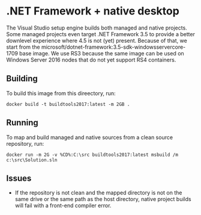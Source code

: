 <!--
The MIT License (MIT) 
Copyright (C) Microsoft Corporation. All rights reserved.
Permission is hereby granted, free of charge, to any person obtaining a copy of this software and associated documentation files (the "Software"), to deal in the Software without restriction, including without limitation the rights to use, copy, modify, merge, publish, distribute, sublicense, and/or sell copies of the Software, and to permit persons to whom the Software is furnished to do so, subject to the following conditions:
The above copyright notice and this permission notice shall be included in all copies or substantial portions of the Software.
THE SOFTWARE IS PROVIDED "AS IS", WITHOUT WARRANTY OF ANY KIND, EXPRESS OR IMPLIED, INCLUDING BUT NOT LIMITED TO THE WARRANTIES OF MERCHANTABILITY, FITNESS FOR A PARTICULAR PURPOSE AND NONINFRINGEMENT. IN NO EVENT SHALL THE AUTHORS OR COPYRIGHT HOLDERS BE LIABLE FOR ANY CLAIM, DAMAGES OR OTHER LIABILITY, WHETHER IN AN ACTION OF CONTRACT, TORT OR OTHERWISE, ARISING FROM, OUT OF OR IN CONNECTION WITH THE SOFTWARE OR THE USE OR OTHER DEALINGS IN THE SOFTWARE.
-->
# .NET Framework + native desktop
The Visual Studio setup engine builds both managed and native projects. Some managed projects even target .NET Framework 3.5 to provide a better downlevel experience where 4.5 is not (yet) present. Because of that, we start from the microsoft/dotnet-framework:3.5-sdk-windowsservercore-1709 base image. We use RS3 because the same image can be used on Windows Server 2016 nodes that do not yet support RS4 containers.

## Building
To build this image from this direectory, run:

```batch
docker build -t buildtools2017:latest -m 2GB .
```

## Running
To map and build managed and native sources from a clean source repository, run:

```batch
docker run -m 2G -v %CD%:C:\src buildtools2017:latest msbuild /m c:\src\Solution.sln
```

## Issues

* If the repository is not clean and the mapped directory is not on the same drive or the same path as the host directory, native project builds will fail with a front-end compiler error.
